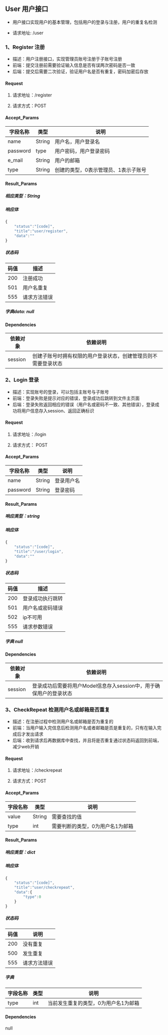 ## User 用户接口

+ 用户接口实现用户的基本管理，包括用户的登录与注册，用户的重复名检测

+ 请求地址: /user

### 1、Register 注册

+ 描述：用户注册接口，实现管理员账号注册于子账号注册
+ 前端：提交注册前需要验证输入信息是否有误两次密码是否一致
+ 后端：提交后需要二次验证，验证用户名是否有重复，密码加密后存放

#### Request

1. 请求地址：/register

2. 请求方式：POST

#### Accept_Params

|字段名称 | 类型 | 说明|
|---|---|---|
|name|String|用户名，用户登录名
|password|type|用户密码，用户登录密码
|e_mail|String|用户的邮箱
|type|String|创建的类型，0表示管理员、1表示子账号

#### Result_Params

##### 相应类型：String

##### 响应体

``` javascript
{
    "status":"[code]",
    "title":"user/register",
    "data":""
}
```

##### 状态码

|码值|描述|
|---|---|
|200|注册成功|
|501|用户名重复|
|555|请求方法错误|

##### 字典data: null

#### Dependencies

|依赖对象|依赖说明|
|---|---|
|session|创建子账号时拥有权限的用户登录状态，创建管理员则不需要登录状态|

### 2、Login 登录

+ 描述：实现账号的登录，可以包括主账号与子账号
+ 前端：登录失败是提示对应的错误，登录成功后跳转到文件主页面
+ 后端：登录失败返回相应的错误（用户名或密码不一致、其他错误），登录成功将用户信息存入session、返回正确标识

#### Request

1. 请求地址：/login

2. 请求方式： POST

#### Accept_Params

|字段名称 | 类型 | 说明|
|---|---|---|
|name|String|登录用户名
|password|String|登录密码

#### Result_Params

##### 响应类型：string

##### 响应体

``` javascript
{
    "status":"[code]",
    "title":"/user/login",
    "data":""
}
```

##### 状态码

|码值|描述|
|---|---|
|200|登录成功执行跳转|
|501|用户名或密码错误|
|502|ip不可用|
|555|请求参数错误|

##### 字典 null

#### Dependencies

|依赖对象|依赖说明|
|---|---|
|session|登录成功后需要将用户Model信息存入session中，用于确保用户的登录状态|

### 3、CheckRepeat 检测用户名或邮箱是否重复 

+ 描述：在注册过程中检测用户名或邮箱是否为重复的
+ 前端：当用户输入完信息后检测用户名或者邮箱是否是重复的，只有在输入完成后才发出请求
+ 后端：收到请求后再数据库中查找，并且将是否重复通过状态码返回到前端，减少web开销

#### Request

1. 请求地址：/checkrepeat

2. 请求方式：POST

#### Accept_Params

|字段名称|类型|说明
|---|---|---|
|value|String|需要查找的值
|type|int|需要判断的类型，0为用户名1为邮箱

#### Result_Params

##### 响应类型：dict

##### 响应体

``` javascript
{
    "status":"[code]",
    "title":"user/checkrepeat",
    "data":{
        "type":0
    }
}
```

##### 状态码

|码值|说明|
|---|---|
|200|没有重复|
|500|发生重复|
|555|请求方法错误|

##### 字典

|字段名称|类型|说明|
|---|---|---|
|type|int|当前发生重复的类型，0为用户名1为邮箱|

#### Dependencies

null
